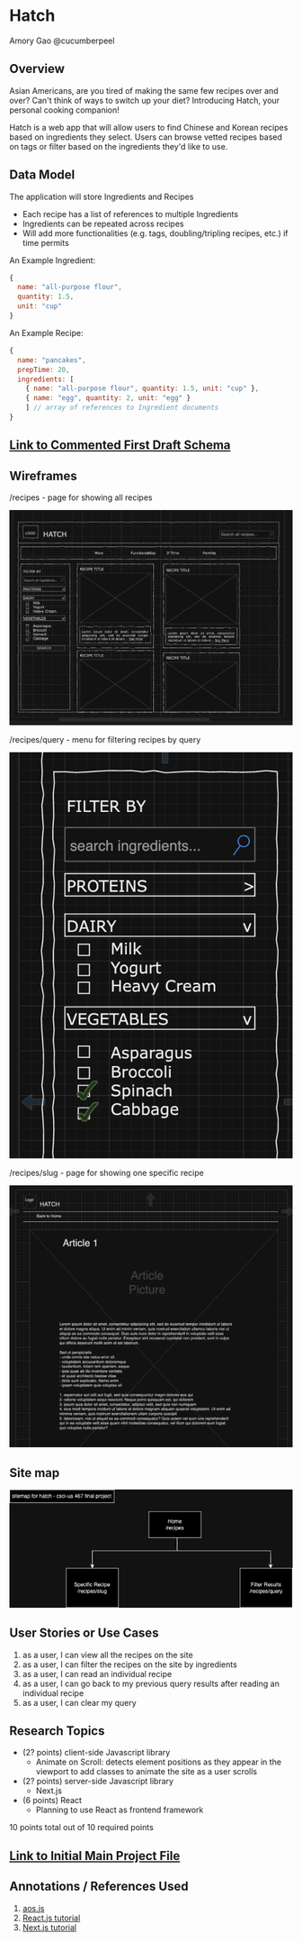 # Hatch
Amory Gao
@cucumberpeel

## Overview

Asian Americans, are you tired of making the same few recipes over and over? Can't think of ways to switch up your diet? Introducing Hatch, your personal cooking companion!

Hatch is a web app that will allow users to find Chinese and Korean recipes based on ingredients they select. Users can browse vetted recipes based on tags or filter based on the ingredients they'd like to use.

## Data Model

The application will store Ingredients and Recipes

* Each recipe has a list of references to multiple Ingredients
* Ingredients can be repeated across recipes
* Will add more functionalities (e.g. tags, doubling/tripling recipes, etc.) if time permits

An Example Ingredient:

```javascript
{
  name: "all-purpose flour",
  quantity: 1.5,
  unit: "cup"
}
```

An Example Recipe:

```javascript
{
  name: "pancakes",
  prepTime: 20,
  ingredients: [
    { name: "all-purpose flour", quantity: 1.5, unit: "cup" },
    { name: "egg", quantity: 2, unit: "egg" }
    ] // array of references to Ingredient documents
}
```

## [Link to Commented First Draft Schema](db.mjs)

## Wireframes

/recipes - page for showing all recipes

![list](documentation/hatch-all-recipes.png)

/recipes/query - menu for filtering recipes by query

![list create](documentation/hatch-filter.png)

/recipes/slug - page for showing one specific recipe

![list](documentation/hatch-recipes-slug.png)

## Site map

![sitemap](documentation/hatch-sitemap.drawio.png)

## User Stories or Use Cases

1. as a user, I can view all the recipes on the site
2. as a user, I can filter the recipes on the site by ingredients
3. as a user, I can read an individual recipe
4. as a user, I can go back to my previous query results after reading an individual recipe
5. as a user, I can clear my query

## Research Topics

* (2? points) client-side Javascript library
    * Animate on Scroll: detects element positions as they appear in the viewport to add classes to animate the site as a user scrolls
* (2? points) server-side Javascript library
    * Next.js
* (6 points) React
    * Planning to use React as frontend framework

10 points total out of 10 required points


## [Link to Initial Main Project File](app.mjs) 

## Annotations / References Used

1. [aos.js](https://github.com/michalsnik/aos)
2. [React.js tutorial](https://youtu.be/bMknfKXIFA8?si=xrV22t07Hnd49Stj)
3. [Next.js tutorial](https://nextjs.org/learn?utm_source=next-site&utm_medium=homepage-cta&utm_campaign=home)

